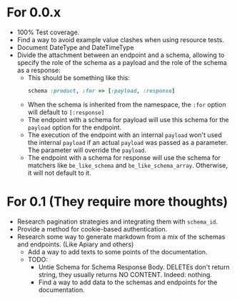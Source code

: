 # For 0.0.x
- 100% Test coverage.
- Find a way to avoid example value clashes when using resource tests.
- Document DateType and DateTimeType
- Divide the attachment between an endpoint and a schema, allowing to specify the role of the schema as a payload and the role of the schema as a response:
    + This should be something like this:
        ```ruby
        schema :product, :for => [:payload, :response]
        ```
    + When the schema is inherited from the namespace, the `:for` option will default to `[:response]`
    + The endpoint with a schema for payload will use this schema for the `payload` option for the endpoint.
    + The execution of the endpoint with an internal `payload` won't used the internal `payload` if an actual `payload` was passed as a parameter. The parameter will override the `payload`.
    + The endpoint with a schema for response will use the schema for matchers like `be_like_schema` and `be_like_schema_array`. Otherwise, it will not default to it.

# For 0.1 (They require more thoughts)
- Research pagination strategies and integrating them with `schema_id`.
- Provide a method for cookie-based authentication.
- Research some way to generate markdown from a mix of the schemas and endpoints. (Like Apiary and others)
    + Add a way to add texts to some points of the documentation.
    + TODO:
        * Untie Schema for Schema Response Body. DELETEs don't return string, they usually returns NO CONTENT. Indeed: nothing.
        * Find a way to add data to the schemas and endpoints for the documentation.

